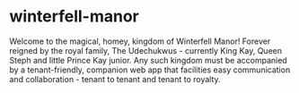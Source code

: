 # winterfell-manor
Welcome to the magical, homey, kingdom of Winterfell Manor! Forever reigned by the royal family, The Udechukwus - currently King Kay, Queen Steph and little Prince Kay junior. Any such kingdom must be accompanied by a tenant-friendly, companion web app that facilities easy communication and collaboration - tenant to tenant and tenant to royalty.
